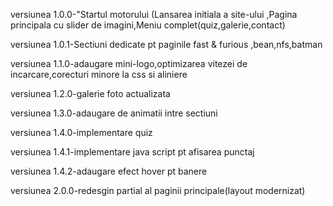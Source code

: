 versiunea 1.0.0-"Startul motorului (Lansarea initiala a site-ului ,Pagina principala cu slider de imagini,Meniu complet(quiz,galerie,contact)

versiunea 1.0.1-Sectiuni dedicate pt paginile fast & furious ,bean,nfs,batman

versiunea 1.1.0-adaugare mini-logo,optimizarea vitezei de incarcare,corecturi minore la css si aliniere

versiunea 1.2.0-galerie foto actualizata


versiunea 1.3.0-adaugare de animatii intre sectiuni

versiunea 1.4.0-implementare quiz 

versiunea 1.4.1-implementare java script pt afisarea punctaj

versiunea 1.4.2-adaugare efect hover pt banere

versiunea 2.0.0-redesgin partial al paginii principale(layout modernizat)
